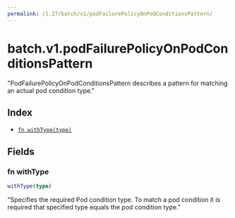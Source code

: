 ```yaml
---
permalink: /1.27/batch/v1/podFailurePolicyOnPodConditionsPattern/
---
```


# batch.v1.podFailurePolicyOnPodConditionsPattern

"PodFailurePolicyOnPodConditionsPattern describes a pattern for matching an actual pod condition type."

## Index

* [`fn withType(type)`](#fn-withtype)

## Fields

### fn withType

```ts
withType(type)
```

"Specifies the required Pod condition type. To match a pod condition it is required that specified type equals the pod condition type."